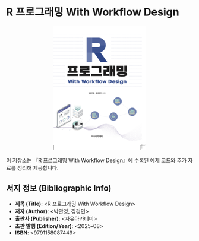 # R 프로그래밍 With Workflow Design

<p align="center">
  <img src="cover.png" alt="Book Cover" width="250"/>
</p>

이 저장소는 『R 프로그래밍 With Workflow Design』에 수록된 예제 코드와 추가 자료를 정리해 제공합니다.

## 서지 정보 (Bibliographic Info)

- **제목 (Title)**: <R 프로그래밍 With Workflow Design>
- **저자 (Author)**: <박관영, 김경민>
- **출판사 (Publisher)**: <자유아카데미>
- **초판 발행 (Edition/Year)**: <2025-08>
- **ISBN**: <9791158087449>
